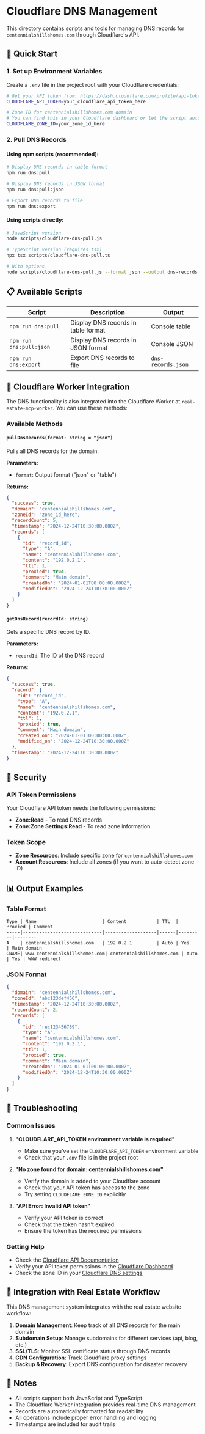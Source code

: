 # Cloudflare DNS Management

This directory contains scripts and tools for managing DNS records for `centennialshillshomes.com` through Cloudflare's API.

## 🚀 Quick Start

### 1. Set up Environment Variables

Create a `.env` file in the project root with your Cloudflare credentials:

```bash
# Get your API token from: https://dash.cloudflare.com/profile/api-tokens
CLOUDFLARE_API_TOKEN=your_cloudflare_api_token_here

# Zone ID for centennialshillshomes.com domain
# You can find this in your Cloudflare dashboard or let the script auto-detect it
CLOUDFLARE_ZONE_ID=your_zone_id_here
```

### 2. Pull DNS Records

#### Using npm scripts (recommended):
```bash
# Display DNS records in table format
npm run dns:pull

# Display DNS records in JSON format
npm run dns:pull:json

# Export DNS records to file
npm run dns:export
```

#### Using scripts directly:
```bash
# JavaScript version
node scripts/cloudflare-dns-pull.js

# TypeScript version (requires tsx)
npx tsx scripts/cloudflare-dns-pull.ts

# With options
node scripts/cloudflare-dns-pull.js --format json --output dns-records.json
```

## 📋 Available Scripts

| Script | Description | Output |
|--------|-------------|---------|
| `npm run dns:pull` | Display DNS records in table format | Console table |
| `npm run dns:pull:json` | Display DNS records in JSON format | Console JSON |
| `npm run dns:export` | Export DNS records to file | `dns-records.json` |

## 🔧 Cloudflare Worker Integration

The DNS functionality is also integrated into the Cloudflare Worker at `real-estate-mcp-worker`. You can use these methods:

### Available Methods

#### `pullDnsRecords(format: string = "json")`
Pulls all DNS records for the domain.

**Parameters:**
- `format`: Output format ("json" or "table")

**Returns:**
```json
{
  "success": true,
  "domain": "centennialshillshomes.com",
  "zoneId": "zone_id_here",
  "recordCount": 5,
  "timestamp": "2024-12-24T10:30:00.000Z",
  "records": [
    {
      "id": "record_id",
      "type": "A",
      "name": "centennialshillshomes.com",
      "content": "192.0.2.1",
      "ttl": 1,
      "proxied": true,
      "comment": "Main domain",
      "createdOn": "2024-01-01T00:00:00.000Z",
      "modifiedOn": "2024-12-24T10:30:00.000Z"
    }
  ]
}
```

#### `getDnsRecord(recordId: string)`
Gets a specific DNS record by ID.

**Parameters:**
- `recordId`: The ID of the DNS record

**Returns:**
```json
{
  "success": true,
  "record": {
    "id": "record_id",
    "type": "A",
    "name": "centennialshillshomes.com",
    "content": "192.0.2.1",
    "ttl": 1,
    "proxied": true,
    "comment": "Main domain",
    "created_on": "2024-01-01T00:00:00.000Z",
    "modified_on": "2024-12-24T10:30:00.000Z"
  },
  "timestamp": "2024-12-24T10:30:00.000Z"
}
```

## 🔐 Security

### API Token Permissions

Your Cloudflare API token needs the following permissions:
- **Zone:Read** - To read DNS records
- **Zone:Zone Settings:Read** - To read zone information

### Token Scope
- **Zone Resources**: Include specific zone for `centennialshillshomes.com`
- **Account Resources**: Include all zones (if you want to auto-detect zone ID)

## 📊 Output Examples

### Table Format
```
Type | Name                        | Content           | TTL  | Proxied | Comment
-----|-----------------------------|-------------------|------|---------|--------
A    | centennialshillshomes.com   | 192.0.2.1         | Auto | Yes     | Main domain
CNAME| www.centennialshillshomes.com| centennialshillshomes.com | Auto | Yes | WWW redirect
```

### JSON Format
```json
{
  "domain": "centennialshillshomes.com",
  "zoneId": "abc123def456",
  "timestamp": "2024-12-24T10:30:00.000Z",
  "recordCount": 2,
  "records": [
    {
      "id": "rec123456789",
      "type": "A",
      "name": "centennialshillshomes.com",
      "content": "192.0.2.1",
      "ttl": 1,
      "proxied": true,
      "comment": "Main domain",
      "createdOn": "2024-01-01T00:00:00.000Z",
      "modifiedOn": "2024-12-24T10:30:00.000Z"
    }
  ]
}
```

## 🚨 Troubleshooting

### Common Issues

1. **"CLOUDFLARE_API_TOKEN environment variable is required"**
   - Make sure you've set the `CLOUDFLARE_API_TOKEN` environment variable
   - Check that your `.env` file is in the project root

2. **"No zone found for domain: centennialshillshomes.com"**
   - Verify the domain is added to your Cloudflare account
   - Check that your API token has access to the zone
   - Try setting `CLOUDFLARE_ZONE_ID` explicitly

3. **"API Error: Invalid API token"**
   - Verify your API token is correct
   - Check that the token hasn't expired
   - Ensure the token has the required permissions

### Getting Help

- Check the [Cloudflare API Documentation](https://developers.cloudflare.com/api/)
- Verify your API token permissions in the [Cloudflare Dashboard](https://dash.cloudflare.com/profile/api-tokens)
- Check the zone ID in your [Cloudflare DNS settings](https://dash.cloudflare.com/dns)

## 🔄 Integration with Real Estate Workflow

This DNS management system integrates with the real estate website workflow:

1. **Domain Management**: Keep track of all DNS records for the main domain
2. **Subdomain Setup**: Manage subdomains for different services (api, blog, etc.)
3. **SSL/TLS**: Monitor SSL certificate status through DNS records
4. **CDN Configuration**: Track Cloudflare proxy settings
5. **Backup & Recovery**: Export DNS configuration for disaster recovery

## 📝 Notes

- All scripts support both JavaScript and TypeScript
- The Cloudflare Worker integration provides real-time DNS management
- Records are automatically formatted for readability
- All operations include proper error handling and logging
- Timestamps are included for audit trails
